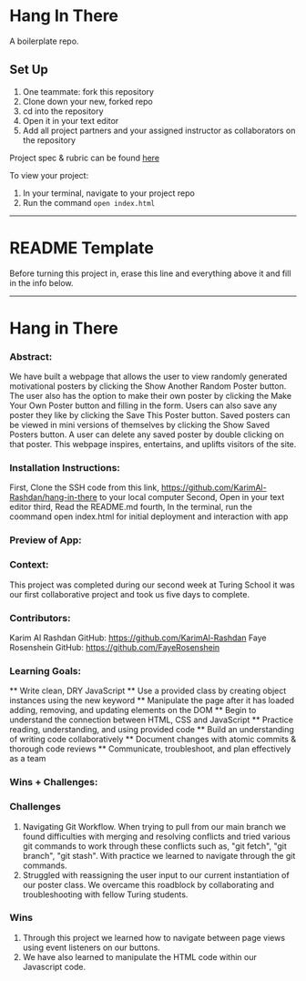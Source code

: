 # Hang In There

A boilerplate repo. 

## Set Up

1. One teammate: fork this repository
2. Clone down your new, forked repo
3. cd into the repository
4. Open it in your text editor
5. Add all project partners and your assigned instructor as collaborators on the repository

Project spec & rubric can be found [here](https://frontend.turing.edu/projects/module-1/hang-in-there.html)

To view your project:

1. In your terminal, navigate to your project repo
2. Run the command `open index.html`
  
______________________________________________________  
# README Template  
Before turning this project in, erase this line and everything above it and fill in the info below.  
______________________________________________________  

# Hang in There  

### Abstract:
[//]: <> (Briefly describe what you built and its features. What problem is the app solving? How does this application solve that problem?)

We have built a webpage that allows the user to view randomly generated motivational posters by clicking the Show Another Random Poster button. The user also has the option to make their own poster by clicking the Make Your Own Poster button and filling in the form. Users can also save any poster they like by clicking the Save This Poster button. Saved posters can be viewed in mini versions of themselves by clicking the Show Saved Posters button. A user can delete any saved poster by double clicking on that poster. This webpage inspires, entertains, and uplifts visitors of the site.

### Installation Instructions:
[//]: <> (What steps does a person have to take to get your app cloned down and running?)

First, Clone the SSH code from this link, <https://github.com/KarimAl-Rashdan/hang-in-there> to your local computer 
Second, Open in your text editor
third, Read the README.md 
fourth, In the terminal, run the coommand open index.html for initial deployment and interaction with app

### Preview of App:
[//]: <> (Provide ONE gif or screenshot of your application - choose the "coolest" piece of functionality to show off.)



### Context:
[//]: <> (Give some context for the project here. How long did you have to work on it? How far into the Turing program are you?)

This project was completed during our second week at Turing School it was our first collaborative project and took us five days to complete.

### Contributors:
[//]: <> (Who worked on this application? Link to their GitHubs.)

Karim Al Rashdan GitHub: <https://github.com/KarimAl-Rashdan>
Faye Rosenshein GitHub: <https://github.com/FayeRosenshein>

### Learning Goals:
[//]: <> (What were the learning goals of this project? What tech did you work with?)

** Write clean, DRY JavaScript
** Use a provided class by creating object instances using the new keyword
** Manipulate the page after it has loaded adding, removing, and updating elements on the DOM
** Begin to understand the connection between HTML, CSS and JavaScript
** Practice reading, understanding, and using provided code
** Build an understanding of writing code collaboratively
** Document changes with atomic commits & thorough code reviews
** Communicate, troubleshoot, and plan effectively as a team

### Wins + Challenges:
[//]: <> (What are 2-3 wins you have from this project? What were some challenges you faced - and how did you get over them?)

### Challenges
1. Navigating Git Workflow. When trying to pull from our main branch we found difficulties with merging and resolving conflicts and tried various git commands to work through these conflicts such as, "git fetch", "git branch", "git stash". With practice we learned to navigate through the git commands.
1. Struggled with reassigning the user input to our current instantiation of our poster class. We overcame this roadblock by collaborating and troubleshooting with fellow Turing students.
### Wins
1. Through this project we learned how to navigate between page views using event listeners on our buttons.
1. We have also learned to manipulate the HTML code within our Javascript code.
